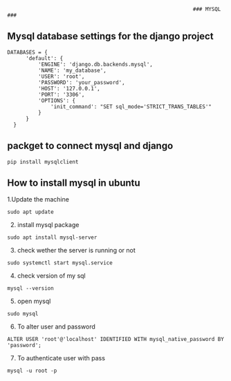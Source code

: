                                                                 ### MYSQL ###
   
   
   ## Mysql database settings for the django project
   
    DATABASES = {  
          'default': {  
              'ENGINE': 'django.db.backends.mysql',  
              'NAME': 'my_database',  
              'USER': 'root',  
              'PASSWORD': 'your_password',  
              'HOST': '127.0.0.1',  
              'PORT': '3306',  
              'OPTIONS': {  
                  'init_command': "SET sql_mode='STRICT_TRANS_TABLES'"  
              }  
          }  
      }  
          
  ## packget to connect mysql and django
        
    pip install mysqlclient
    
  
  ## How to install mysql in ubuntu
     
  1.Update the machine 
     
    sudo apt update
  
  2. install mysql package

    sudo apt install mysql-server
    
  3. check wether the server is running or not

    sudo systemctl start mysql.service
    
  4. check version of my sql

    mysql --version
   
  5. open mysql 

    sudo mysql
    
  6. To alter user and password

    ALTER USER 'root'@'localhost' IDENTIFIED WITH mysql_native_password BY 'password';
    
  7. To authenticate user with pass

    mysql -u root -p
    
